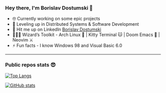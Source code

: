 ### Hey there, I'm Borislav Dostumski 👾
- 🤓 Currently working on some epic projects
- 🚀 Leveling up in Distributed Systems & Software Development
- 💬 Hit me up on LinkedIn [Borislav Dostumski](https://www.linkedin.com/in/borislav-dostumski/) 
- 🧙🏻‍♂️ Wizard’s Toolkit - Arch Linux 🐧 | Kitty Terminal 🐱 | Doom Emacs 👿 | Neovim ⚔️
- ⚡ Fun facts - I know Windows 98 and Visual Basic 6.0

<hr/>

### Public repos stats 😎
[![Top Langs](https://github-readme-stats.vercel.app/api/top-langs/?username=bdostumski&layout=compact&theme=swift&exclude_repo=bdostumski.github.io)](https://github.com/anuraghazra/github-readme-stats)

[![GitHub stats](https://github-readme-stats.vercel.app/api?username=bdostumski&show_icons=true&theme=swift)](https://github.com/anuraghazra/github-readme-stats)

